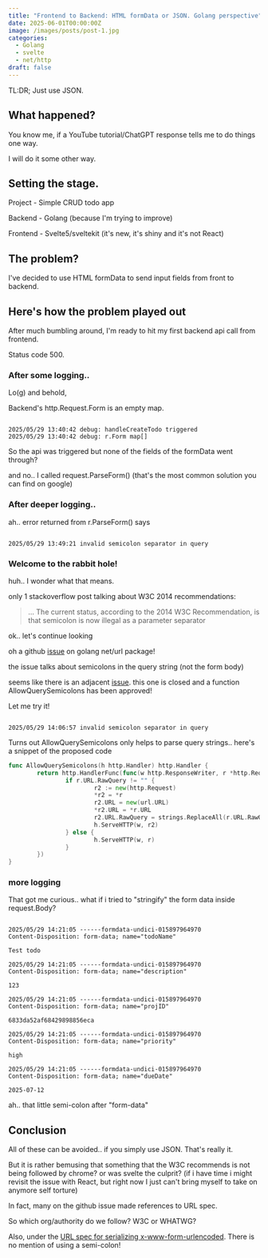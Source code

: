 ```yaml
---
title: "Frontend to Backend: HTML formData or JSON. Golang perspective"
date: 2025-06-01T00:00:00Z
image: /images/posts/post-1.jpg
categories:
  - Golang
  - svelte
  - net/http
draft: false
---
```


TL:DR; Just use JSON.

## What happened?

You know me, if a YouTube tutorial/ChatGPT response tells me to do things one way.

I will do it some other way.

## Setting the stage.

Project - Simple CRUD todo app

Backend - Golang (because I'm trying to improve)

Frontend - Svelte5/sveltekit (it's new, it's shiny and it's not React)

## The problem?

I've decided to use HTML formData to send input fields from front to backend.

## Here's how the problem played out

After much bumbling around, I'm ready to hit my first backend api call from frontend.

Status code 500.

### After some logging..

Lo(g) and behold,

Backend's http.Request.Form is an empty map.

```console

2025/05/29 13:40:42 debug: handleCreateTodo triggered
2025/05/29 13:40:42 debug: r.Form map[]

```

So the api was triggered but none of the fields of the formData went through?

and no.. I called request.ParseForm() (that's the most common solution you can find on google)

### After deeper logging..

ah.. error returned from r.ParseForm() says

```console

2025/05/29 13:49:21 invalid semicolon separator in query

```

### Welcome to the rabbit hole!

huh.. I wonder what that means.

only 1 stackoverflow post talking about W3C 2014 recommendations:

> ... The current status, according to the 2014 W3C Recommendation, is that semicolon is now illegal as a parameter separator

ok.. let's continue looking

oh a github [issue](https://github.com/golang/go/issues/50034) on golang net/url package!

the issue talks about semicolons in the query string (not the form body)

seems like there is an adjacent [issue](https://github.com/golang/go/issues/45973). this one is closed and a function AllowQuerySemicolons has been approved!

Let me try it!

```console

2025/05/29 14:06:57 invalid semicolon separator in query

```

Turns out AllowQuerySemicolons only helps to parse query strings.. here's a snippet of the <underline>proposed code</underline>

```go
func AllowQuerySemicolons(h http.Handler) http.Handler {
        return http.HandlerFunc(func(w http.ResponseWriter, r *http.Request) {
                if r.URL.RawQuery != "" {
                        r2 := new(http.Request)
                        *r2 = *r
                        r2.URL = new(url.URL)
                        *r2.URL = *r.URL
                        r2.URL.RawQuery = strings.ReplaceAll(r.URL.RawQuery, ";", "&")
                        h.ServeHTTP(w, r2)
                } else {
                        h.ServeHTTP(w, r)
                }
        })
}
```

### more logging

That got me curious.. what if i tried to "stringify" the form data inside request.Body?

```console

2025/05/29 14:21:05 ------formdata-undici-015897964970
Content-Disposition: form-data; name="todoName"

Test todo

2025/05/29 14:21:05 ------formdata-undici-015897964970
Content-Disposition: form-data; name="description"

123

2025/05/29 14:21:05 ------formdata-undici-015897964970
Content-Disposition: form-data; name="projID"

6833da52af68429898856eca

2025/05/29 14:21:05 ------formdata-undici-015897964970
Content-Disposition: form-data; name="priority"

high

2025/05/29 14:21:05 ------formdata-undici-015897964970
Content-Disposition: form-data; name="dueDate"

2025-07-12

```

ah.. that little semi-colon after "form-data"

## Conclusion

All of these can be avoided.. if you simply use JSON. That's really it.

But it is rather bemusing that something that the W3C recommends is not being followed by chrome? or was svelte the culprit?
(if i have time i might revisit the issue with React, but right now I just can't bring myself to take on anymore self torture)

In fact, many on the github issue made references to URL spec.

So which org/authority do we follow? W3C or WHATWG?

Also, under the [URL spec for serializing x-www-form-urlencoded](https://url.spec.whatwg.org/#urlencoded-serializing). There is no mention of using a semi-colon!
